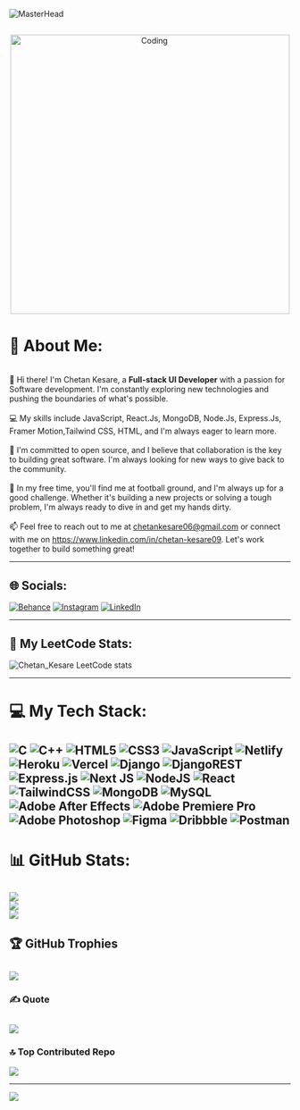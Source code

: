 
![MasterHead](https:&#x2F;&#x2F;www.canva.com&#x2F;design&#x2F;DAFkIUA3Afw&#x2F;view?embed)
## 


<div align="center">
 <img align="center" alt="Coding" width="500" src="https://cdn.dribbble.com/users/1019864/screenshots/3079099/codeloop.gif#gh-dark-mode-only">

</div>



# 💫 About Me:
<br>👋 Hi there! I'm Chetan Kesare, a <b>Full-stack UI Developer</b> with a passion for Software development. I'm constantly exploring new technologies and pushing the boundaries of what's possible.<br><br>💻 My skills include JavaScript, React.Js, MongoDB, Node.Js, Express.Js, Framer Motion,Tailwind CSS, HTML, and I'm always eager to learn more.<br><br>🌟 I'm committed to open source, and I believe that collaboration is the key to building great software. I'm always looking for new ways to give back to the community.<br><br>🚀 In my free time, you'll find me at football ground, and I'm always up for a good challenge. Whether it's building a new projects or solving a tough problem, I'm always ready to dive in and get my hands dirty.<br><br>📫 Feel free to reach out to me at chetankesare06@gmail.com or connect with me on https://www.linkedin.com/in/chetan-kesare09. Let's work together to build something great!<br>


---

## 🌐 Socials:
[![Behance](https://img.shields.io/badge/Behance-1769ff?logo=behance&logoColor=white)](https://behance.net/https://dribbble.com/chetankesare) [![Instagram](https://img.shields.io/badge/Instagram-%23E4405F.svg?logo=Instagram&logoColor=white)](https://instagram.com/https://www.instagram.com/_chetan.apk_/) [![LinkedIn](https://img.shields.io/badge/LinkedIn-%230077B5.svg?logo=linkedin&logoColor=white)](https://linkedin.com/in/https://www.linkedin.com/in/chetan-kesare-057042195/) 




---

## 🔭 My LeetCode Stats:
  ![Chetan_Kesare LeetCode stats](https://leetcode-stats-six.vercel.app/?username=Chetan_Kesare&theme=dark)



---
# 💻 My Tech Stack:
![C](https://img.shields.io/badge/c-%2300599C.svg?style=for-the-badge&logo=c&logoColor=white) ![C++](https://img.shields.io/badge/c++-%2300599C.svg?style=for-the-badge&logo=c%2B%2B&logoColor=white) ![HTML5](https://img.shields.io/badge/html5-%23E34F26.svg?style=for-the-badge&logo=html5&logoColor=white) ![CSS3](https://img.shields.io/badge/css3-%231572B6.svg?style=for-the-badge&logo=css3&logoColor=white) ![JavaScript](https://img.shields.io/badge/javascript-%23323330.svg?style=for-the-badge&logo=javascript&logoColor=%23F7DF1E) ![Netlify](https://img.shields.io/badge/netlify-%23000000.svg?style=for-the-badge&logo=netlify&logoColor=#00C7B7) ![Heroku](https://img.shields.io/badge/heroku-%23430098.svg?style=for-the-badge&logo=heroku&logoColor=white) ![Vercel](https://img.shields.io/badge/vercel-%23000000.svg?style=for-the-badge&logo=vercel&logoColor=white) ![Django](https://img.shields.io/badge/django-%23092E20.svg?style=for-the-badge&logo=django&logoColor=white) ![DjangoREST](https://img.shields.io/badge/DJANGO-REST-ff1709?style=for-the-badge&logo=django&logoColor=white&color=ff1709&labelColor=gray) ![Express.js](https://img.shields.io/badge/express.js-%23404d59.svg?style=for-the-badge&logo=express&logoColor=%2361DAFB) ![Next JS](https://img.shields.io/badge/Next-black?style=for-the-badge&logo=next.js&logoColor=white) ![NodeJS](https://img.shields.io/badge/node.js-6DA55F?style=for-the-badge&logo=node.js&logoColor=white) ![React](https://img.shields.io/badge/react-%2320232a.svg?style=for-the-badge&logo=react&logoColor=%2361DAFB) ![TailwindCSS](https://img.shields.io/badge/tailwindcss-%2338B2AC.svg?style=for-the-badge&logo=tailwind-css&logoColor=white) ![MongoDB](https://img.shields.io/badge/MongoDB-%234ea94b.svg?style=for-the-badge&logo=mongodb&logoColor=white) ![MySQL](https://img.shields.io/badge/mysql-%2300f.svg?style=for-the-badge&logo=mysql&logoColor=white) ![Adobe After Effects](https://img.shields.io/badge/Adobe%20After%20Effects-9999FF.svg?style=for-the-badge&logo=Adobe%20After%20Effects&logoColor=white) ![Adobe Premiere Pro](https://img.shields.io/badge/Adobe%20Premiere%20Pro-9999FF.svg?style=for-the-badge&logo=Adobe%20Premiere%20Pro&logoColor=white) ![Adobe Photoshop](https://img.shields.io/badge/adobephotoshop-%2331A8FF.svg?style=for-the-badge&logo=adobephotoshop&logoColor=white) 	![Figma](https://img.shields.io/badge/figma-%23F24E1E.svg?style=for-the-badge&logo=figma&logoColor=white) ![Dribbble](https://img.shields.io/badge/Dribbble-EA4C89?style=for-the-badge&logo=dribbble&logoColor=white) ![Postman](https://img.shields.io/badge/Postman-FF6C37?style=for-the-badge&logo=postman&logoColor=white)
---
# 📊 GitHub Stats:
![](https://github-readme-stats.vercel.app/api?username=0x1Luffy&theme=dark&hide_border=false&include_all_commits=true&count_private=true)<br/>
![](https://github-readme-streak-stats.herokuapp.com/?user=0x1Luffy&theme=dark&hide_border=false)<br/>
![](https://github-readme-stats.vercel.app/api/top-langs/?username=0x1Luffy&theme=dark&hide_border=false&include_all_commits=true&count_private=true&layout=compact)
---
## 🏆 GitHub Trophies
![](https://github-profile-trophy.vercel.app/?username=0x1Luffy&theme=radical&no-frame=false&no-bg=true&margin-w=4)
---
### ✍️ Quote
![](https://quotes-github-readme.vercel.app/api?type=horizontal&theme=radical)
---
### 🔝 Top Contributed Repo
![](https://github-contributor-stats.vercel.app/api?username=0x1Luffy&limit=5&theme=dark&combine_all_yearly_contributions=true)

---
[![](https://visitcount.itsvg.in/api?id=0x1Luffy&icon=0&color=0)](https://visitcount.itsvg.in)
